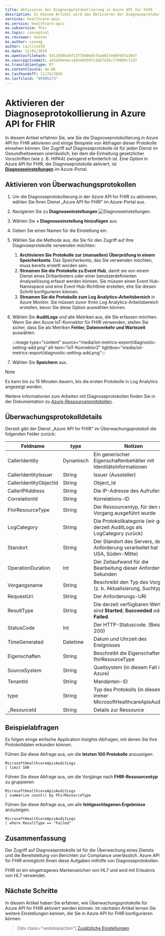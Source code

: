 ```yaml
---
title: Aktivieren der Diagnoseprotokollierung in Azure API for FHIR
description: In diesem Artikel wird das Aktivieren der Diagnoseprotokollierung in Azure API for FHIR® erläutert.
services: healthcare-apis
ms.service: healthcare-apis
ms.subservice: fhir
ms.topic: conceptual
ms.reviewer: dseven
ms.author: cavoeg
author: CaitlinV39
ms.date: 11/01/2019
ms.openlocfilehash: 54119585d4f1377b60b85fbad01fe90f097a304f
ms.sourcegitcommit: a43a59e44c14d349d597c3d2fd2bc779989c71d7
ms.translationtype: HT
ms.contentlocale: de-DE
ms.lasthandoff: 11/25/2020
ms.locfileid: "95905173"
---
```

# <a name="enable-diagnostic-logging-in-azure-api-for-fhir"></a>Aktivieren der Diagnoseprotokollierung in Azure API for FHIR

In diesem Artikel erfahren Sie, wie Sie die Diagnoseprotokollierung in Azure API for FHIR aktivieren und einige Beispiele von Abfragen dieser Protokolle einsehen können. Der Zugriff auf Diagnoseprotokolle ist für jeden Dienst im Gesundheitswesen unerlässlich, bei dem die Einhaltung gesetzlicher Vorschriften (wie z. B. HIPAA) zwingend erforderlich ist. Eine Option in Azure API for FHIR, die Diagnoseprotokolle aktiviert, ist [**Diagnoseeinstellungen**](../azure-monitor/platform/diagnostic-settings.md) im Azure-Portal. 

## <a name="enable-audit-logs"></a>Aktivieren von Überwachungsprotokollen
1. Um die Diagnoseprotokollierung in der Azure API for FHIR zu aktivieren, wählen Sie Ihren Dienst „Azure API for FHIR“ im Azure-Portal aus. 
2. Navigieren Sie zu **Diagnoseeinstellungen** 
![Diagnoseeinstellungen](media/diagnostic-logging/diagnostic-settings-screen.png). 

3. Wählen Sie **+ Diagnoseeinstellung hinzufügen**  aus.

4. Geben Sie einen Namen für die Einstellung ein.

5. Wählen Sie die Methode aus, die Sie für den Zugriff auf Ihre Diagnoseprotokolle verwenden möchten:

    1. **Archivieren Sie Protokolle zur (manuellen) Überprüfung in einem Speicherkonto**. Das Speicherkonto, das Sie verwenden möchten, muss bereits erstellt worden sein.
    2. **Streamen Sie die Protokolle zu Event Hub**, damit sie von einem Dienst eines Drittanbieters oder einer benutzerdefinierten Analyselösung erfasst werden können. Sie müssen einen Event Hub-Namespace und eine Event Hub-Richtlinie erstellen, ehe Sie diesen Schritt konfigurieren können.
    3. **Streamen Sie die Protokolle zum Log Analytics-Arbeitsbereich** in Azure Monitor. Sie müssen zuvor Ihren Log Analytics-Arbeitsbereich erstellen, bevor Sie diese Option auswählen können.

6. Wählen Sie **AuditLogs** und alle Metriken aus, die Sie erfassen möchten. Wenn Sie den Azure IoT-Konnektor für FHIR verwenden, stellen Sie sicher, dass Sie als Metriken **Fehler, Datenverkehr und Wartezeit** auswählen. 

   :::image type="content" source="media/iot-metrics-export/diagnostic-setting-add.png" alt-text="IoT-Konnektor2" lightbox="media/iot-metrics-export/diagnostic-setting-add.png":::

7. Wählen Sie **Speichern** aus.


> [!Note] 
> Es kann bis zu 15 Minuten dauern, bis die ersten Protokolle in Log Analytics angezeigt werden.  
 
Weitere Informationen zum Arbeiten mit Diagnoseprotokollen finden Sie in der Dokumentation zu [Azure-Ressourcenprotokollen](../azure-monitor/platform/platform-logs-overview.md).

## <a name="audit-log-details"></a>Überwachungsprotokolldetails
Derzeit gibt der Dienst „Azure API for FHIR“ im Überwachungsprotokoll die folgenden Felder zurück: 

|Feldname  |type  |Notizen  |
|---------|---------|---------|
|CallerIdentity|Dynamisch|Ein generischer Eigenschaftenbehälter mit Identitätsinformationen
|CallerIdentityIssuer|String|Issuer (Aussteller) 
|CallerIdentityObjectId|String|Object_Id 
|CallerIPAddress|String|Die IP-Adresse des Aufrufers 
|CorrelationId|String| Korrelations-ID
|FhirResourceType|String|Der Ressourcentyp, für den der Vorgang ausgeführt wurde
|LogCategory|String|Die Protokollkategorie (wir geben derzeit AuditLogs als LogCategory zurück)
|Standort|String|Der Standort des Servers, der die Anforderung verarbeitet hat (z. B. USA, Süden-Mitte)
|OperationDuration|Int|Der Zeitaufwand für die Bearbeitung dieser Anforderung in Sekunden
|Vorgangsname|String| Beschreibt den Typ des Vorgangs (z. b. Aktualisierung, Suchtyp)
|RequestUri|String|Der Anforderungs-URI 
|ResultType|String|Die derzeit verfügbaren Werte sind **Started**, **Succeeded** oder **Failed**.
|StatusCode|Int|Der HTTP-Statuscode. (Beispiel: 200) 
|TimeGenerated|Datetime|Datum und Uhrzeit des Ereignisses|
|Eigenschaften|String| Beschreibt die Eigenschaften von fhirResourceType
|SourceSystem|String| Quellsystem (in diesem Fall immer Azure)
|TenantId|String|Mandanten-ID
|type|String|Typ des Protokolls (in diesem Fall immer MicrosoftHealthcareApisAuditLog)
|_ResourceId|String|Details zur Ressource

## <a name="sample-queries"></a>Beispielabfragen

Es folgen einige einfache Application Insights-Abfragen, mit denen Sie Ihre Protokolldaten erkunden können.

Führen Sie diese Abfrage aus, um die **letzten 100 Protokolle** anzuzeigen:

```Application Insights
MicrosoftHealthcareApisAuditLogs
| limit 100
```

Führen Sie diese Abfrage aus, um die Vorgänge nach **FHIR-Ressourcentyp** zu gruppieren:

```Application Insights
MicrosoftHealthcareApisAuditLogs 
| summarize count() by FhirResourceType
```

Führen Sie diese Abfrage aus, um alle **fehlgeschlagenen Ergebnisse** anzuzeigen.

```Application Insights
MicrosoftHealthcareApisAuditLogs 
| where ResultType == "Failed" 
```

## <a name="conclusion"></a>Zusammenfassung 
Der Zugriff auf Diagnoseprotokolle ist für die Überwachung eines Diensts und die Bereitstellung von Berichten zur Compliance unerlässlich. Azure API for FHIR ermöglicht Ihnen diese Aufgaben mithilfe von Diagnoseprotokollen. 
 
FHIR ist ein eingetragenes Markenzeichen von HL7 und wird mit Erlaubnis von HL7 verwendet.

## <a name="next-steps"></a>Nächste Schritte
In diesem Artikel haben Sie erfahren, wie Überwachungsprotokolle für Azure API for FHIR aktiviert werden können. Im nächsten Artikel lernen Sie weitere Einstellungen kennen, die Sie in Azure API for FHIR konfigurieren können.
 
>[!div class="nextstepaction"]
>[Zusätzliche Einstellungen](azure-api-for-fhir-additional-settings.md)
